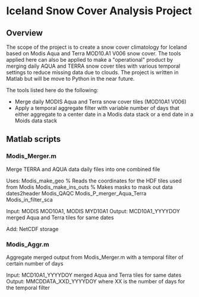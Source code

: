 # Iceland Snow Cover Analysis Project
## Overview
The scope of the project is to create a snow cover climatology for Iceland based on Modis Aqua and Terra MOD10.A1 V006 snow cover. The tools applied here can also be applied to make a "operational" product by merging daily AQUA and TERRA snow cover tiles with various temporal settings to reduce missing data due to clouds.
The project is written in Matlab but will be move to Python in the near future. 

The tools listed here do the following:
- Merge daily MODIS Aqua and Terra snow cover tiles (MOD10A1 V006)
- Apply a temporal aggregate filter with variable number of days that either aggregate to a center date in a Modis data stack or a end date in a Moids data stack


## Matlab scripts 
### Modis_Merger.m
Merge TERRA and AQUA data daily files into one combined file

Uses: 
Modis_make_geo          % Reads the coordinates for the HDF tiles used from Modis
Modis_make_ins_outs     % Makes masks to mask out data
dates2header
Modis_QAQC
Modis_P_merger_Aqua_Terra
Modis_in_filter_sca

Input: MODIS MOD10A1, MODIS MYD10A1
Output: MCD10A1_YYYYDOY merged Aqua and Terra tiles for same dates

Add: NetCDF storage

### Modis_Aggr.m
Aggregate merged output from Modis_Merger.m with a temporal filter of certain number of days

Input: MCD10A1_YYYYDOY merged Aqua and Terra tiles for same dates
Output: MMCDDATA_XXD_YYYYDOY
    where XX is the number of days for the temporal filter